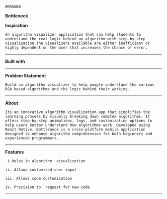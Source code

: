 `#RRGGBB`

**Bottleneck**

**Inspiration**
```
An algorithm visualizer application that can help students to undrestand the real logic behind an algorithm with step-by-step visualization.The visualizers available are either inefficient or highly dependent on the user that increases the chance of error.
```
***
**Built with**
<!---<a href="https://reactnative.dev/" ![Alt text](https://github.com/souviks22/bottleneck-native/blob/master/react.jpeg)></a>-->

 ***
**Problem Statement**
```
Build an algorithm visualizer to help people understand the various DSA based algorithms and the logic behind their working.
```
***

**About**
```
Its an innovative algorithm visualization app that simplifies the learning process by visually breaking down complex algorithms. It offers step-by-step animations, logs, and customization options to help users better understand how algorithms work. Developed using React Native, Bottleneck is a cross-platform mobile application designed to enhance algorithm comprehension for both beginners and experienced programmers.
```
***

**Features**
```
 i.Helps in algorithm  visualization

ii. Allows customized user-input

iii. Allows code customization

iv. Provision to  request for new code
```
***


